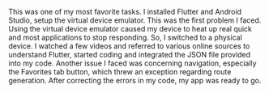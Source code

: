 This was one of my most favorite tasks. I installed Flutter and Android Studio, setup the virtual device emulator. This was the first problem I faced. Using the virtual device emulator caused my device to heat up real quick and most applications to stop responding. So, I switched to a physical device. I watched a few videos and referred to various online sources to understand Flutter, started coding and integrated the JSON file provided into my code. Another issue I faced was concerning navigation, especially the Favorites tab button, which threw an exception regarding route generation. After correcting the errors in my code, my app was ready to go.

